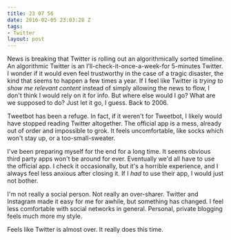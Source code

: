```yaml
---
title: 23 07 56
date: 2016-02-05 23:03:28 Z
tags:
- Twitter
layout: post
---
```


News is breaking that Twitter is rolling out an algorithmically sorted timeline. An algorithmic Twitter is an I’ll-check-it-once-a-week-for 5-minutes Twitter. I wonder if it would even feel trustworthy in the case of a tragic disaster, the kind that seems to happen a few times a year. If I feel like Twitter is *trying to show me relevant content* instead of simply allowing the news to flow, I don't think I would rely on it for info. But where else would I go? What are we supposed to do? Just let it go, I guess. Back to 2006. 

Tweetbot has been a refuge. In fact, if it weren't for Tweetbot, I likely would have stopped reading Twitter altogether. The official app is a mess, already out of order and impossible to grok. It feels uncomfortable, like socks which won't stay up, or a too-small-sweater. 

I've been preparing myself for the end for a long time. It seems obvious third party apps won't be around for ever. Eventually we'd all have to use the official app. I check it occasionally, but it's a horrible experience, and I always feel less anxious after closing it. If I *had* to use their app, I would just not bother. 

I'm not really a social person. Not really an over-sharer. Twitter and Instagram made it easy for me for awhile, but something has changed. I feel less comfortable with social networks in general. Personal, private blogging feels much more my style. 

Feels like Twitter is almost over. It really does this time. 